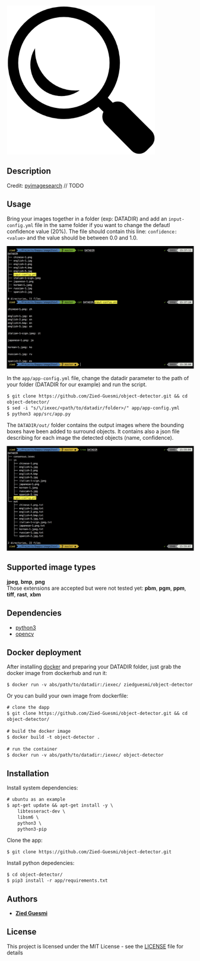 <img src="./logo.png" width="400">


## Description
Credit: [pyimagesearch](https://www.pyimagesearch.com/2017/09/11/object-detection-with-deep-learning-and-opencv/)
// TODO

## Usage

Bring your images together in a folder (exp: DATADIR) and add an ```input-config.yml``` file in the same folder if you want to change the defautl confidence value (20%). The file should contain this line: ```confidence: <value>``` and the value should be between 0.0 and 1.0.

![screenshot](./images/screenshot-1.png)

In the ```app/app-config.yml``` file, change the datadir parameter to the path of your folder (DATADIR for our example) and run the script.

    $ git clone https://github.com/Zied-Guesmi/object-detector.git && cd object-detector/
    $ sed -i "s/\/iexec/<path/to/datadir/folder>/" app/app-config.yml
    $ python3 app/src/app.py

The ```DATADIR/out/``` folder contains the output images where the bounding boxes have been added to surround  objects. It contains also a json file describing for each image the detected objects (name, confidence).

![screenshot](./images/screenshot-2.png)


## Supported image types

**jpeg**, **bmp**, **png**  
Those extensions are accepted but were not tested yet: **pbm**, **pgm**, **ppm**, **tiff**, **rast**, **xbm**  


## Dependencies

- [python3](https://www.python.org/)  
- [opencv](https://opencv.org/)


## Docker deployment

After installing [docker](https://docs.docker.com/install/) and preparing your DATADIR folder, just grab the docker image from dockerhub and run it:

    $ docker run -v abs/path/to/datadir:/iexec/ ziedguesmi/object-detector

Or you can build your own image from dockerfile:

    # clone the dapp
    $ git clone https://github.com/Zied-Guesmi/object-detector.git && cd object-detector/ 

    # build the docker image
    $ docker build -t object-detector .

    # run the container
    $ docker run -v abs/path/to/datadir:/iexec/ object-detector


## Installation

Install system dependencies:

    # ubuntu as an example
    $ apt-get update && apt-get install -y \
        libtesseract-dev \
        libsm6 \
        python3 \
        python3-pip

Clone the app:

    $ git clone https://github.com/Zied-Guesmi/object-detector.git

Install python depedencies:

    $ cd object-detector/
    $ pip3 install -r app/requirements.txt


## Authors

- **[Zied Guesmi](https://github.com/Zied-Guesmi)**


## License

This project is licensed under the MIT License - see the [LICENSE](https://github.com/Zied-Guesmi/object-detector/blob/master/LICENSE) file for details